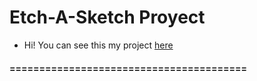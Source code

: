 # Etch-A-Sketch Proyect 


-  Hi! You can see this my project [here](https://etch-a-sketch-john-asto.netlify.app/)

#### ========================================

